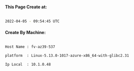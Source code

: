 
   
#### This Page Create at:

```bash

2022-04-05 - 09:54:45 UTC

```

#### Create By Machine:

```bash

Host Name : fv-az39-537

platform  : Linux-5.13.0-1017-azure-x86_64-with-glibc2.31

Ip Local  : 10.1.0.48

```

